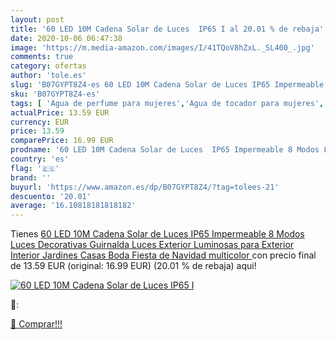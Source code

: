 ```yaml
---
layout: post
title: '60 LED 10M Cadena Solar de Luces  IP65 I al 20.01 % de rebaja'
date: 2020-10-06 06:47:38
image: 'https://m.media-amazon.com/images/I/41TQoV8hZxL._SL400_.jpg'
comments: true
category: ofertas
author: 'tole.es'
slug: 'B07GYPT8Z4-es 60 LED 10M Cadena Solar de Luces IP65 Impermeable 8 Modos...'
sku: 'B07GYPT8Z4-es'
tags: [ 'Agua de perfume para mujeres','Agua de tocador para mujeres','Almacenaje de adornos festivos','Almacenamiento y organización','Belleza','Fragancias para mujeres','Hogar y cocina','Juguetes','Juguetes electrónicos','Juguetes y juegos','Perfumes y fragancias','Productos para el cuidado de la piel','Sets y juegos para el cuidado de la piel','Videojuegos para niños','navidad', ]
actualPrice: 13.59 EUR
currency: EUR
price: 13.59
comparePrice: 16.99 EUR
prodname: '60 LED 10M Cadena Solar de Luces  IP65 Impermeable 8 Modos Luces Decorativas  Guirnalda Luces Exterior Luminosas para Exterior Interior  Jardines  Casas  Boda  Fiesta de Navidad  multicolor '
country: 'es'
flag: '🇪🇸'
brand: ''
buyurl: 'https://www.amazon.es/dp/B07GYPT8Z4/?tag=tolees-21'
descuento: '20.01'
average: '16.10818181818182'
---
```


Tienes [60 LED 10M Cadena Solar de Luces  IP65 Impermeable 8 Modos Luces Decorativas  Guirnalda Luces Exterior Luminosas para Exterior Interior  Jardines  Casas  Boda  Fiesta de Navidad  multicolor ](https://www.amazon.es/dp/B07GYPT8Z4/?tag=tolees-21) con precio final de  13.59 EUR (original: 16.99 EUR) (20.01 %  de rebaja) aqui!

[![60 LED 10M Cadena Solar de Luces  IP65 I](https://m.media-amazon.com/images/I/41TQoV8hZxL._SL400_.jpg)](https://www.amazon.es/dp/B07GYPT8Z4/?tag=tolees-21)

🔎:


[🛒 Comprar!!!](https://www.amazon.es/dp/B07GYPT8Z4/?tag=tolees-21)
